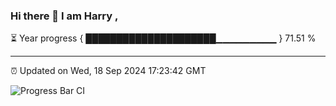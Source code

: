### Hi there 👋 I am Harry , 

⏳ Year progress { █████████████████████▁▁▁▁▁▁▁▁▁ } 71.51 %

---

⏰ Updated on Wed, 18 Sep 2024 17:23:42 GMT

![Progress Bar CI](https://github.com/duykhang68/duykhang68/workflows/Progress%20Bar%20CI/badge.svg)
